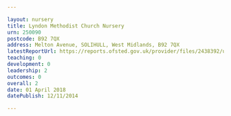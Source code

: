 ```yaml
---

layout: nursery
title: Lyndon Methodist Church Nursery
urn: 250090
postcode: B92 7QX
address: Melton Avenue, SOLIHULL, West Midlands, B92 7QX
latestReportUrl: https://reports.ofsted.gov.uk/provider/files/2438392/urn/250090.pdf
teaching: 0
development: 0
leadership: 2
outcomes: 0
overall: 2
date: 01 April 2018 
datePublish: 12/11/2014

---
```


